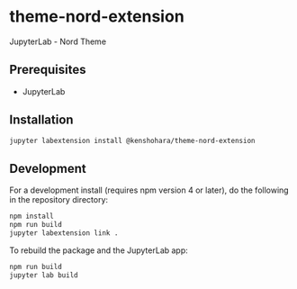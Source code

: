 # theme-nord-extension

JupyterLab - Nord Theme


## Prerequisites

* JupyterLab

## Installation

```bash
jupyter labextension install @kenshohara/theme-nord-extension
```

## Development

For a development install (requires npm version 4 or later), do the following in the repository directory:

```bash
npm install
npm run build
jupyter labextension link .
```

To rebuild the package and the JupyterLab app:

```bash
npm run build
jupyter lab build
```

